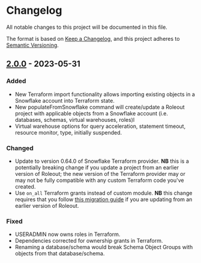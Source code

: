 # Changelog
All notable changes to this project will be documented in this file.

The format is based on [Keep a Changelog](https://keepachangelog.com/en/1.0.0/),
and this project adheres to [Semantic Versioning](https://semver.org/spec/v2.0.0.html).

## [2.0.0] - 2023-05-31
### Added
- New Terraform import functionality allows importing existing objects in a Snowflake account into Terraform state.
- New populateFromSnowflake command will create/update a Roleout project with applicable objects from a Snowflake account
  (i.e. databases, schemas, virtual warehouses, roles)l
- Virtual warehouse options for query acceleration, statement timeout, resource monitor, type, initially suspended.

### Changed
- Update to version 0.64.0 of Snowflake Terraform provider. **NB** this is a potentially breaking change if you update
 a project from an earlier version of Roleout; the new version of the Terraform provider may or may not be fully compatible with any
 custom Terraform code you've created.
- Use `on_all` Terraform grants instead of custom module. **NB** this change requires that you follow [this migration guide](https://github.com/Snowflake-Labs/roleout/wiki/Migration)
  if you are updating from an earlier version of Roleout.

### Fixed
- USERADMIN now owns roles in Terraform.
- Dependencies corrected for ownership grants in Terraform.
- Renaming a database/schema would break Schema Object Groups with objects from that database/schema.

[2.0.0]: https://github.com/Snowflake-Labs/roleout/compare/v1.8.0...v2.0.0